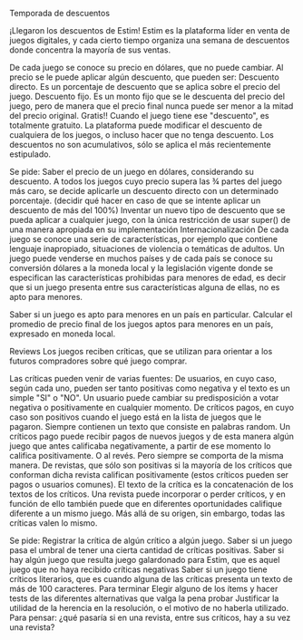 Temporada de descuentos

¡Llegaron los descuentos de Estim! 
Estim es la plataforma líder en venta de juegos digitales, 
y cada cierto tiempo organiza una semana de descuentos 
donde concentra la mayoría de sus ventas.

De cada juego se conoce su precio en dólares, que no puede cambiar. 
Al precio se le puede aplicar algún descuento, que pueden ser:
Descuento directo. Es un porcentaje de descuento que se aplica sobre el precio del juego.
Descuento fijo. Es un monto fijo que se le descuenta del precio del juego, pero de manera que el precio final nunca puede ser menor a la mitad del precio original. 
Gratis!! Cuando el juego tiene ese "descuento", es totalmente gratuito.
La plataforma puede modificar el descuento de cualquiera de los juegos, o incluso hacer que no tenga descuento. Los descuentos no son acumulativos, sólo se aplica el más recientemente estipulado.

Se pide:
Saber el precio de un juego en dólares, considerando su descuento.
A todos los juegos cuyo precio supera las ¾ partes del juego más caro, se decide aplicarle un descuento directo con un determinado porcentaje. (decidir qué hacer en caso de que se intente aplicar un descuento de más del 100%)
Inventar un nuevo tipo de descuento que se pueda aplicar a cualquier juego, con la única restricción de usar super() de una manera apropiada en su implementación
Internacionalización
De cada juego se conoce una serie de características, por ejemplo que contiene lenguaje inapropiado, situaciones de violencia o temáticas de adultos. 
Un juego puede venderse en muchos países y de cada país se conoce su conversión dólares a la moneda local y la legislación vigente donde se especifican las características prohibidas para menores de edad, es decir que si un juego presenta entre sus características alguna de ellas, no es apto para menores. 

Saber si un juego es apto para menores en un país en particular.
Calcular el promedio de precio final de los juegos aptos para menores en un país, expresado en moneda local.

Reviews
Los juegos reciben críticas, que se utilizan para orientar a los futuros compradores sobre qué juego comprar.

Las críticas pueden venir de varias fuentes:
De usuarios, en cuyo caso, según cada uno, pueden ser tanto positivas como negativa y el texto es un simple "SI" o "NO". Un usuario puede cambiar su predisposición a votar negativa o positivamente en cualquier momento.
De críticos pagos, en cuyo caso son positivos cuando el juego está en la lista de juegos que le pagaron. Siempre contienen un texto que consiste en palabras random. Un críticos pago puede recibir pagos de nuevos juegos y de esta manera algún juego que antes calificaba negativamente, a partir de ese momento lo califica positivamente. O al revés. Pero siempre se comporta de la misma manera. 
De revistas, que sólo son positivas si la mayoría de los críticos que conforman dicha revista califican positivamente (estos críticos pueden ser pagos o usuarios comunes). El texto de la crítica es la concatenación de los textos de los críticos. Una revista puede incorporar o perder críticos, y en función de ello también puede que en diferentes oportunidades califique diferente a un mismo juego.
Más allá de su origen, sin embargo, todas las críticas valen lo mismo.
 
Se pide:
Registrar la crítica de algún crítico a algún juego.
Saber si un juego pasa el umbral de tener una cierta cantidad de críticas positivas.
Saber si hay algún juego que resulta juego galardonado para Estim, que es aquel juego que no haya recibido críticas negativas
Saber si un juego tiene críticos literarios, que es cuando alguna de las críticas presenta un texto de más de 100 caracteres.
Para terminar
Elegir alguno de los ítems y hacer tests de las diferentes alternativas que valga la pena probar
Justificar la utilidad de la herencia en la resolución, o el motivo de no haberla utilizado.
Para pensar: ¿qué pasaría si en una revista, entre sus críticos, hay a su vez una revista?

